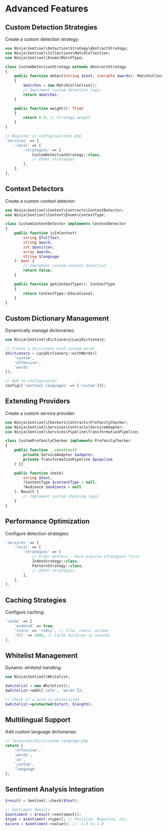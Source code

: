 # Advanced Features

## Custom Detection Strategies

Create a custom detection strategy:

```php
use Ninja\Sentinel\Detection\Strategy\AbstractStrategy;
use Ninja\Sentinel\Collections\MatchCollection;
use Ninja\Sentinel\Enums\MatchType;

class CustomDetectionStrategy extends AbstractStrategy
{
    public function detect(string $text, iterable $words): MatchCollection
    {
        $matches = new MatchCollection();
        // Implement custom detection logic
        return $matches;
    }

    public function weight(): float
    {
        return 0.8; // Strategy weight
    }
}

// Register in config/sentinel.php
'services' => [
    'local' => [
        'strategies' => [
            CustomDetectionStrategy::class,
            // Other strategies
        ],
    ],
],
```

## Context Detectors

Create a custom context detector:

```php
use Ninja\Sentinel\Context\Contracts\ContextDetector;
use Ninja\Sentinel\Context\Enums\ContextType;

class CustomContextDetector implements ContextDetector
{
    public function isInContext(
        string $fullText, 
        string $word, 
        int $position, 
        array $words, 
        string $language
    ): bool {
        // Implement custom context detection
        return false;
    }

    public function getContextType(): ContextType
    {
        return ContextType::Educational;
    }
}
```

## Custom Dictionary Management

Dynamically manage dictionaries:

```php
use Ninja\Sentinel\Dictionary\LazyDictionary;

// Create a dictionary with custom words
$dictionary = LazyDictionary::withWords([
    'custom', 
    'offensive', 
    'words'
]);

// Add to configuration
config(['sentinel.languages' => ['custom']]);
```

## Extending Providers

Create a custom service provider:

```php
use Ninja\Sentinel\Checkers\Contracts\ProfanityChecker;
use Ninja\Sentinel\Services\Contracts\ServiceAdapter;
use Ninja\Sentinel\Services\Pipeline\TransformationPipeline;

class CustomProfanityChecker implements ProfanityChecker
{
    public function __construct(
        private ServiceAdapter $adapter,
        private TransformationPipeline $pipeline
    ) {}

    public function check(
        string $text, 
        ?ContentType $contentType = null, 
        ?Audience $audience = null
    ): Result {
        // Implement custom checking logic
    }
}
```

## Performance Optimization

Configure detection strategies:

```php
'services' => [
    'local' => [
        'strategies' => [
            // Order matters - more precise strategies first
            IndexStrategy::class,
            PatternStrategy::class,
            // Other strategies
        ],
    ],
],
```

## Caching Strategies

Configure caching:

```php
'cache' => [
    'enabled' => true,
    'store' => 'redis', // file, redis, octane
    'ttl' => 3600, // Cache duration in seconds
],
```

## Whitelist Management

Dynamic whitelist handling:

```php
use Ninja\Sentinel\Whitelist;

$whitelist = new Whitelist();
$whitelist->add(['safe', 'words']);

// Check if a word is whitelisted
$whitelist->protected($start, $length);
```

## Multilingual Support

Add custom language dictionaries:

```php
// resources/dict/custom-language.php
return [
    'offensive',
    'words',
    'in',
    'custom',
    'language'
];
```

## Sentiment Analysis Integration

```php
$result = Sentinel::check($text);

// Sentiment details
$sentiment = $result->sentiment();
$type = $sentiment->type(); // Positive, Negative, etc.
$score = $sentiment->value(); // -1.0 to 1.0
```
